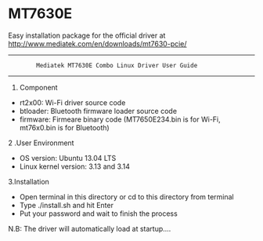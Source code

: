 MT7630E
=======
Easy installation package for the official driver at http://www.mediatek.com/en/downloads/mt7630-pcie/


*******************************************************************************
            Mediatek MT7630E Combo Linux Driver User Guide
*******************************************************************************
1. Component

* rt2x00: Wi-Fi driver source code
* btloader: Bluetooth firmware loader source code
* firmware: Firmeare binary code (MT7650E234.bin is for Wi-Fi, mt76x0.bin is for Bluetooth)

2 .User Environment

* OS version: Ubuntu 13.04 LTS
* Linux kernel version: 3.13 and 3.14

3.Installation

 * Open terminal in this directory or cd to this directory from terminal
 * Type ./install.sh and hit Enter
 * Put your password and wait to finish the process

N.B: The driver will automatically load at startup....
